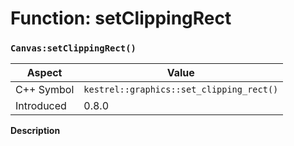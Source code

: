 
# Function: setClippingRect
### `Canvas:setClippingRect()`

| Aspect | Value |
| --- | --- |
| C++ Symbol | `kestrel::graphics::set_clipping_rect()` |
| Introduced | 0.8.0 |

**Description**


